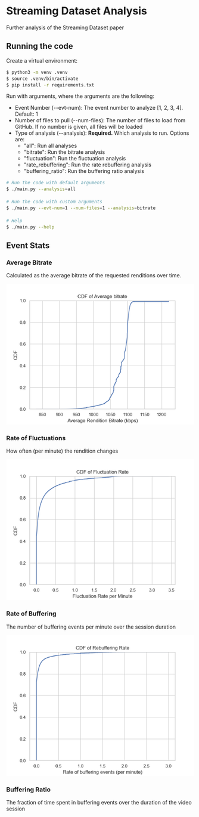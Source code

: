 # Streaming Dataset Analysis

Further analysis of the Streaming Dataset paper

## Running the code

Create a virtual environment:

```bash
$ python3 -m venv .venv
$ source .venv/bin/activate
$ pip install -r requirements.txt
```

Run with arguments, where the arguments are the following:

- Event Number (--evt-num): The event number to analyze [1, 2, 3, 4]. Default: 1
- Number of files to pull (--num-files): The number of files to load from GitHub. If no number is given, all files will be loaded
- Type of analysis (--analysis): **Required.** Which analysis to run. Options are:
  - "all": Run all analyses
  - "bitrate": Run the bitrate analysis
  - "fluctuation": Run the fluctuation analysis
  - "rate_rebuffering": Run the rate rebuffering analysis
  - "buffering_ratio": Run the buffering ratio analysis

```bash
# Run the code with default arguments
$ ./main.py --analysis=all

# Run the code with custom arguments
$ ./main.py --evt-num=1 --num-files=1 --analysis=bitrate

# Help
$ ./main.py --help
```

## Event Stats

### Average Bitrate

Calculated as the average bitrate of the requested renditions over time.

![CDF of Rendition Bitrate](./assets/cdf_bitrate.png)

### Rate of Fluctuations

How often (per minute) the rendition changes

![CDF of Fluctuation Rate](./assets/cdf_fluctuation.png)

### Rate of Buffering

The number of buffering events per minute over the session duration

![CDF of Rebuffering Rate](./assets/cdf_rebuffering.png)

### Buffering Ratio

The fraction of time spent in buffering events over the duration of the video session
